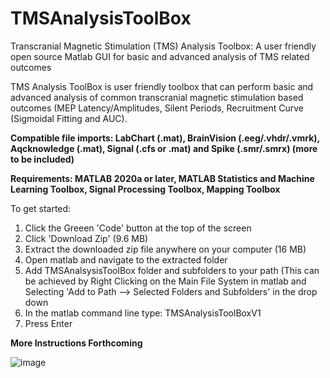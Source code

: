 # TMSAnalysisToolBox
Transcranial Magnetic Stimulation (TMS) Analysis Toolbox: A user friendly open source Matlab GUI for basic and advanced analysis of TMS related outcomes

TMS Analysis ToolBox is user friendly toolbox that can perform basic and advanced analysis of common transcranial magnetic stimulation based outcomes (MEP Latency/Amplitudes, Silent Periods, Recruitment Curve (Sigmoidal Fitting and AUC). 

**Compatible file imports: LabChart (.mat), BrainVision (.eeg/.vhdr/.vmrk), Aqcknowledge (.mat), Signal (.cfs or .mat) and Spike (.smr/.smrx) (more to be included)**

**Requirements: MATLAB 2020a or later, MATLAB Statistics and Machine Learning Toolbox, Signal Processing Toolbox, Mapping Toolbox**

To get started:

1) Click the Greeen 'Code' button at the top of the screen
2) Click 'Download Zip' (9.6 MB)
3) Extract the downloaded zip file anywhere on your computer (16 MB)
4) Open matlab and navigate to the extracted folder
5) Add TMSAnalsysisToolBox folder and subfolders to your path (This can be achieved by Right Clicking on the Main File System in matlab and Selecting 'Add to Path --> Selected Folders and Subfolders' in the drop down
6) In the matlab command line type: TMSAnalysisToolBoxV1 
7) Press Enter

**More Instructions Forthcoming**


![image](https://user-images.githubusercontent.com/53790023/125673566-10082301-5e4d-4177-8437-4a208d988a63.png)

